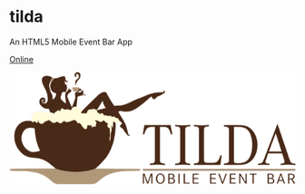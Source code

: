 # tilda
An HTML5 Mobile Event Bar App

[Online](https://wudsn-javascript-tools.github.io/tilda/)

![image](logo.png)
